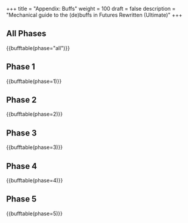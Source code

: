 +++
title = "Appendix: Buffs"
weight = 100
draft = false
description = "Mechanical guide to the (de)buffs in Futures Rewritten (Ultimate)"
+++
## All Phases

{{bufftable(phase="all")}}

## Phase 1

{{bufftable(phase=1)}}

## Phase 2

{{bufftable(phase=2)}}

## Phase 3

{{bufftable(phase=3)}}

## Phase 4

{{bufftable(phase=4)}}

## Phase 5

{{bufftable(phase=5)}}
